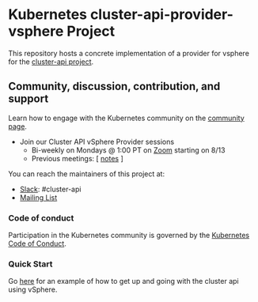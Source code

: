 # Kubernetes cluster-api-provider-vsphere Project

This repository hosts a concrete implementation of a provider for vsphere for the [cluster-api project](https://github.com/kubernetes-sigs/cluster-api).

## Community, discussion, contribution, and support

Learn how to engage with the Kubernetes community on the [community page](http://kubernetes.io/community/).

* Join our Cluster API vSphere Provider sessions
  * Bi-weekly on Mondays @ 1:00 PT on [Zoom](https://zoom.us/j/875399243) starting on 8/13
  * Previous meetings: \[ [notes](https://docs.google.com/document/d/1jQrQiOW75uWraPk4b_LWtCTHwT7EZwrWWwMdxeWOEvk/edit?usp=sharing) \]

You can reach the maintainers of this project at:

- [Slack](http://slack.k8s.io/): #cluster-api
- [Mailing List](https://groups.google.com/forum/#!forum/kubernetes-sig-cluster-lifecycle)

### Code of conduct

Participation in the Kubernetes community is governed by the [Kubernetes Code of Conduct](code-of-conduct.md).

### Quick Start

Go [here](docs/self-service/README.md) for an example of how to get up and going 
with the cluster api using vSphere.
